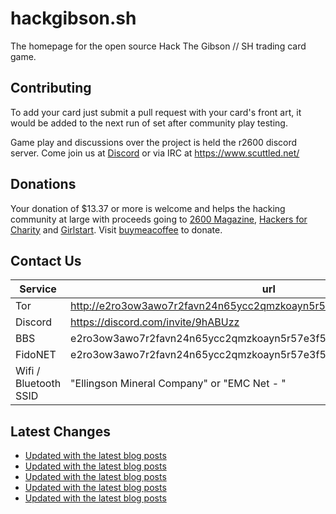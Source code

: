 # hackgibson.sh
The homepage for the open source Hack The Gibson // SH trading card game.


## Contributing

To add your card just submit a pull request with your card's front art, it would be added to the next run of set after community play testing.

Game play and discussions over the project is held the r2600 discord server. Come join us at [Discord](https://discord.com/invite/9hABUzz) or via IRC at https://www.scuttled.net/


## Donations

Your donation of $13.37 or more is welcome and helps the hacking community at large with proceeds going to [2600 Magazine](https://2600.com/), [Hackers for Charity](https://hackersforcharity.org) and [Girlstart](https://girlstart.org).  Visit [buymeacoffee](https://www.buymeacoffee.com/hackgibson.sh) to donate.


## Contact Us

Service | url
-|-
Tor | http://e2ro3ow3awo7r2favn24n65ycc2qmzkoayn5r57e3f56nvjwdcgg32ad.onion
Discord | https://discord.com/invite/9hABUzz
BBS | e2ro3ow3awo7r2favn24n65ycc2qmzkoayn5r57e3f56nvjwdcgg32ad.onion:23
FidoNET | e2ro3ow3awo7r2favn24n65ycc2qmzkoayn5r57e3f56nvjwdcgg32ad.onion:24554
Wifi / Bluetooth SSID | "Ellingson Mineral Company" or "EMC Net - <fidonet address>"

## Latest Changes
<!-- BLOG-POST-LIST:START -->
- [Updated with the latest blog posts](https://github.com/DFW2600/hackgibson.sh/commit/b374aeda4cd1acdd8c1e58ab3b928e81423e4c1b)
- [Updated with the latest blog posts](https://github.com/DFW2600/hackgibson.sh/commit/2bf8eda491facbac03220750fd82e0f4edf222b5)
- [Updated with the latest blog posts](https://github.com/DFW2600/hackgibson.sh/commit/354125adc11a461b18a664a68c93232cf8ec110c)
- [Updated with the latest blog posts](https://github.com/DFW2600/hackgibson.sh/commit/fa706e1c68bb4e1e106dd4a9a1e79faa107cdf93)
- [Updated with the latest blog posts](https://github.com/DFW2600/hackgibson.sh/commit/7fea9982dcf65cd51d992d925fda2761c53351e8)
<!-- BLOG-POST-LIST:END -->
